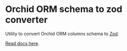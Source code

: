 # Orchid ORM schema to zod converter

Utility to convert Orchid ORM columns schema to [Zod](https://zod.dev/).

[Read docs here](https://orchid-orm.netlify.app/guide/columns-validation-methods).
